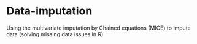 # Data-imputation
Using the multivariate imputation by Chained equations (MICE) to impute data (solving missing data issues in R)
